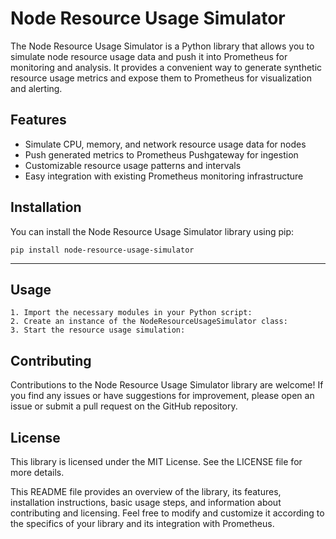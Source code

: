 # Node Resource Usage Simulator

The Node Resource Usage Simulator is a Python library that allows you to simulate node resource usage data and push it into Prometheus for monitoring and analysis. It provides a convenient way to generate synthetic resource usage metrics and expose them to Prometheus for visualization and alerting.

## Features

- Simulate CPU, memory, and network resource usage data for nodes
- Push generated metrics to Prometheus Pushgateway for ingestion
- Customizable resource usage patterns and intervals
- Easy integration with existing Prometheus monitoring infrastructure

## Installation

You can install the Node Resource Usage Simulator library using pip:

```shell
pip install node-resource-usage-simulator
```

----

## Usage
    1. Import the necessary modules in your Python script: 
    2. Create an instance of the NodeResourceUsageSimulator class:
    3. Start the resource usage simulation:

## Contributing
Contributions to the Node Resource Usage Simulator library are welcome! If you find any issues or have suggestions for improvement, please open an issue or submit a pull request on the GitHub repository.

## License
This library is licensed under the MIT License. See the LICENSE file for more details.

This README file provides an overview of the library, its features, installation instructions, basic usage steps, and information about contributing and licensing. Feel free to modify and customize it according to the specifics of your library and its integration with Prometheus.

